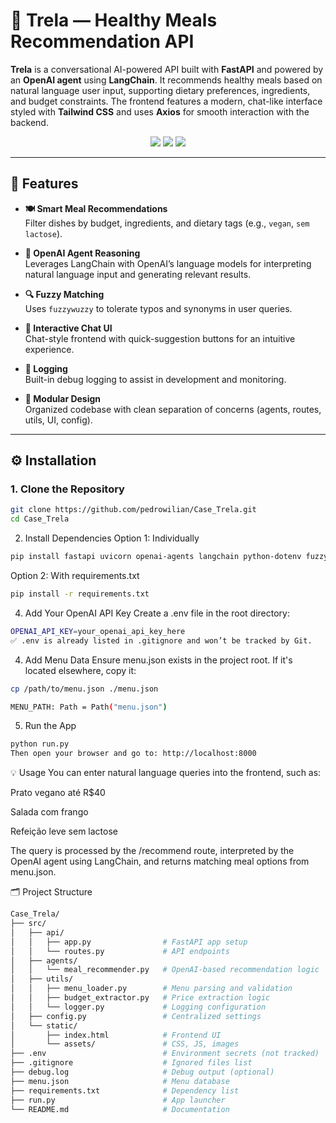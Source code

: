 # 🥗 Trela — Healthy Meals Recommendation API

**Trela** is a conversational AI-powered API built with **FastAPI** and powered by an **OpenAI agent** using **LangChain**. It recommends healthy meals based on natural language user input, supporting dietary preferences, ingredients, and budget constraints. The frontend features a modern, chat-like interface styled with **Tailwind CSS** and uses **Axios** for smooth interaction with the backend.

<div align="center">
  <img src="https://img.shields.io/badge/FastAPI-API-green" />
  <img src="https://img.shields.io/badge/OpenAI-Agent-purple" />
  <img src="https://img.shields.io/badge/TailwindCSS-UI-lightblue" />
</div>

---

## 🚀 Features

- **🍽 Smart Meal Recommendations**  
  Filter dishes by budget, ingredients, and dietary tags (e.g., `vegan`, `sem lactose`).

- **🤖 OpenAI Agent Reasoning**  
  Leverages LangChain with OpenAI’s language models for interpreting natural language input and generating relevant results.

- **🔍 Fuzzy Matching**  
  Uses `fuzzywuzzy` to tolerate typos and synonyms in user queries.

- **💬 Interactive Chat UI**  
  Chat-style frontend with quick-suggestion buttons for an intuitive experience.

- **📜 Logging**  
  Built-in debug logging to assist in development and monitoring.

- **🧱 Modular Design**  
  Organized codebase with clean separation of concerns (agents, routes, utils, UI, config).

---

## ⚙️ Installation

### 1. Clone the Repository

```bash
git clone https://github.com/pedrowilian/Case_Trela.git
cd Case_Trela
```
2. Install Dependencies
Option 1: Individually
```bash
pip install fastapi uvicorn openai-agents langchain python-dotenv fuzzywuzzy python-Levenshtein pydantic nest_asyncio pyngrok
```
Option 2: With requirements.txt
```bash
pip install -r requirements.txt
```
4. Add Your OpenAI API Key
Create a .env file in the root directory:

```bash
OPENAI_API_KEY=your_openai_api_key_here
✅ .env is already listed in .gitignore and won’t be tracked by Git.
```
4. Add Menu Data
Ensure menu.json exists in the project root. If it's located elsewhere, copy it:

```bash
cp /path/to/menu.json ./menu.json

MENU_PATH: Path = Path("menu.json")

```
5. Run the App
```bash
python run.py
Then open your browser and go to: http://localhost:8000
```

💡 Usage
You can enter natural language queries into the frontend, such as:

Prato vegano até R$40

Salada com frango

Refeição leve sem lactose

The query is processed by the /recommend route, interpreted by the OpenAI agent using LangChain, and returns matching meal options from menu.json.

🗂 Project Structure
```bash
Case_Trela/
├── src/
│   ├── api/
│   │   ├── app.py                # FastAPI app setup
│   │   └── routes.py             # API endpoints
│   ├── agents/
│   │   └── meal_recommender.py   # OpenAI-based recommendation logic
│   ├── utils/
│   │   ├── menu_loader.py        # Menu parsing and validation
│   │   ├── budget_extractor.py   # Price extraction logic
│   │   └── logger.py             # Logging configuration
│   ├── config.py                 # Centralized settings
│   └── static/
│       ├── index.html            # Frontend UI
│       └── assets/               # CSS, JS, images
├── .env                          # Environment secrets (not tracked)
├── .gitignore                    # Ignored files list
├── debug.log                     # Debug output (optional)
├── menu.json                     # Menu database
├── requirements.txt              # Dependency list
├── run.py                        # App launcher
└── README.md                     # Documentation
```
